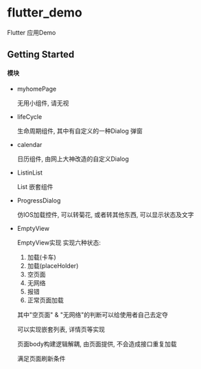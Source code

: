 # flutter_demo

Flutter 应用Demo

## Getting Started

#### 模块

- myhomePage
  
  无用小组件, 请无视

- lifeCycle

  生命周期组件, 其中有自定义的一种Dialog 弹窗
  
- calendar

  日历组件, 由网上大神改造的自定义Dialog
  
- ListinList

  List 嵌套组件
  
- ProgressDialog

  仿IOS加载控件, 可以转菊花, 或者转其他东西, 可以显示状态及文字
  
- EmptyView

  EmptyView实现
  实现六种状态:
  1. 加载(卡车)
  2. 加载(placeHolder)
  3. 空页面
  4. 无网络
  5. 报错
  6. 正常页面加载

  其中"空页面" & "无网络"的判断可以给使用者自己去定夺

  可以实现嵌套列表, 详情页等实现

  页面body构建逻辑解耦, 由页面提供, 不会造成接口重复加载

  满足页面刷新条件
